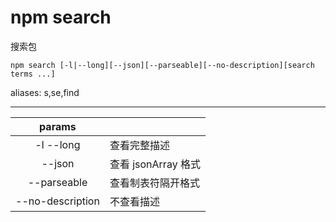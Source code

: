 # npm search

搜索包  

```
npm search [-l|--long][--json][--parseable][--no-description][search terms ...]
```

aliases: s,se,find  

---

| params | |
| :-: | :- |
| -l --long | 查看完整描述 |
| --json | 查看 jsonArray 格式 |
| --parseable | 查看制表符隔开格式 |
| --no-description | 不查看描述 |